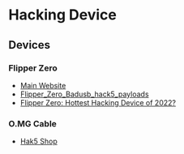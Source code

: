 # Hacking Device

<!--
https://hackaday.com/2020/11/28/hackrf-portapack-firmware-spoofs-all-the-things/
-->

## Devices

### Flipper Zero

- [Main Website](https://flipperzero.one/)
- [Flipper_Zero_Badusb_hack5_payloads](https://github.com/nocomp/Flipper_Zero_Badusb_hack5_payloads)
- [Flipper Zero: Hottest Hacking Device of 2022?](https://www.youtube.com/watch?v=VF3xlAm_tdo)

### O.MG Cable

- [Hak5 Shop](https://shop.hak5.org/products/omg-cable)

<!--
https://www.youtube.com/watch?v=Qb8Wvo9u5zE
https://github.com/davidbombal/hak5/blob/main/omg_androidS22Ultra.txt
-->
